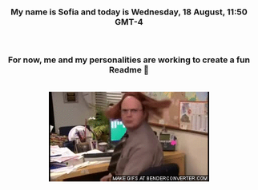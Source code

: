 


<div align="center">
<h3 >My name is Sofia and today is Wednesday, 18 August, 11:50 GMT-4</h3><br>
<h3 >For now, me and my personalities are working to create a fun Readme 👋
</h3><br>
<img src='img/dwight.gif' alt='working...'/>
</div>

